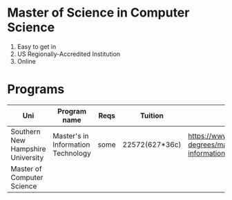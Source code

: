 # Master of Science in Computer Science
1. Easy to get in
2. US Regionally-Accredited Institution
3. Online

# Programs

Uni|Program name|Reqs|Tuition|Link
---|---|---|---|---
Southern New Hampshire University|Master's in Information Technology|some|$22572 ($627*36c)|https://www.snhu.edu/online-degrees/masters/ms-in-information-technology
Master of Computer Science|
